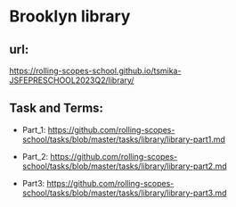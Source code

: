 # Brooklyn library

## url:

https://rolling-scopes-school.github.io/tsmika-JSFEPRESCHOOL2023Q2/library/

## Task and Terms:

-   Part_1: https://github.com/rolling-scopes-school/tasks/blob/master/tasks/library/library-part1.md

-   Part_2: https://github.com/rolling-scopes-school/tasks/blob/master/tasks/library/library-part2.md

-   Part3: https://github.com/rolling-scopes-school/tasks/blob/master/tasks/library/library-part3.md
